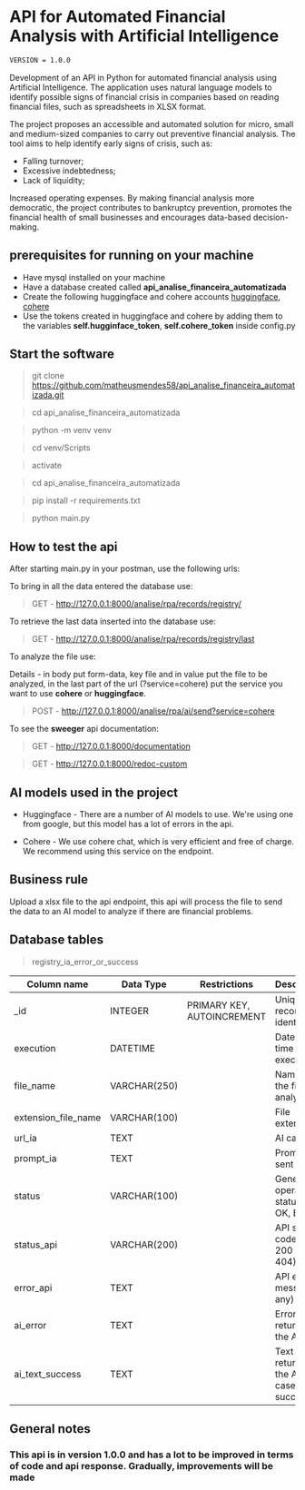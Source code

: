 # API for Automated Financial Analysis with Artificial Intelligence

```bash
VERSION = 1.0.0
```

Development of an API in Python for automated financial analysis using Artificial Intelligence. The application uses natural language models to identify possible signs of financial crisis in companies based on reading financial files, such as spreadsheets in XLSX format.

The project proposes an accessible and automated solution for micro, small and medium-sized companies to carry out preventive financial analysis. The tool aims to help identify early signs of crisis, such as:

- Falling turnover;
- Excessive indebtedness;
- Lack of liquidity;

Increased operating expenses.
By making financial analysis more democratic, the project contributes to bankruptcy prevention, promotes the financial health of small businesses and encourages data-based decision-making.

## prerequisites for running on your machine

- Have mysql installed on your machine
- Have a database created called **api_analise_financeira_automatizada**
- Create the following huggingface and cohere accounts [huggingface](https://huggingface.co/), [cohere](https://dashboard.cohere.com/welcome/login)
- Use the tokens created in huggingface and cohere by adding them to the variables **self.hugginface_token**, **self.cohere_token** inside  config.py

## Start the software

> git clone https://github.com/matheusmendes58/api_analise_financeira_automatizada.git

> cd api_analise_financeira_automatizada

> python -m venv venv

> cd venv/Scripts
 
> activate

> cd api_analise_financeira_automatizada

> pip install -r requirements.txt

> python main.py

## How to test the api

After starting main.py in your postman, use the following urls:

To bring in all the data entered the database use:

> GET - http://127.0.0.1:8000/analise/rpa/records/registry/

To retrieve the last data inserted into the database use:

> GET - http://127.0.0.1:8000/analise/rpa/records/registry/last

To analyze the file use:

Details - in body put form-data, key file and in value put the file to be analyzed, in the last part of the url (?service=cohere) put the service you want to use **cohere** or **huggingface**.

> POST - http://127.0.0.1:8000/analise/rpa/ai/send?service=cohere

To see the **sweeger** api documentation:

> GET - http://127.0.0.1:8000/documentation

> GET - http://127.0.0.1:8000/redoc-custom

## AI models used in the project

- Huggingface - There are a number of AI models to use. We're using one from google, but this model has a lot of errors in the api.

- Cohere - We use cohere chat, which is very efficient and free of charge. We recommend using this service on the endpoint.

## Business rule

Upload a xlsx file to the api endpoint, this api will process the file to send the data to an AI model to analyze if there are financial problems.

## Database tables

> registry_ia_error_or_success

| Column name         | Data Type     | Restrictions           | Description                                |
|------------------------|-------------------|-----------------------|--------------------------------------------|
| _id                    | INTEGER           | PRIMARY KEY, AUTOINCREMENT | Unique record identifier                   |
| execution              | DATETIME          |                       | Date and time of API execution             |
| file_name              | VARCHAR(250)      |                       | Name of the file analyzed                  |
| extension_file_name    | VARCHAR(100)      |                       | File extension                             |
| url_ia                 | TEXT              |                       | AI call URL                                |
| prompt_ia              | TEXT              |                       | Prompt sent to AI                          |
| status                 | VARCHAR(100)      |                       | General operation status (e.g. OK, Error)  |
| status_api             | VARCHAR(200)      |                       | API status code (e.g. 200 OK, 404)         |
| error_api              | TEXT              |                       | API error message (if any)                 |
| ai_error               | TEXT              |                       | Error returned by the AI                   |
| ai_text_success        | TEXT              |                       | Text returned by the AI in case of success |


## General notes

### This api is in version 1.0.0 and has a lot to be improved in terms of code and api response. Gradually, improvements will be made
